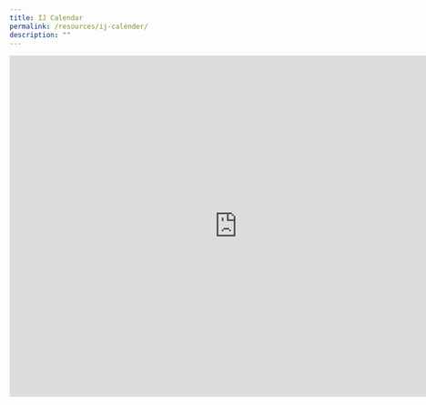 ```yaml
---
title: IJ Calendar
permalink: /resources/ij-calender/
description: ""
---
```

<iframe scrolling="no" frameborder="0" height="600" width="800" style="border: 0" src="https://calendar.google.com/calendar/embed?src=c_286721ec55f7f1afb65916425a801fe26608c192558fecca60a5f581e637d01f%40group.calendar.google.com&amp;ctz=Asia%2FSingapore"></iframe>



